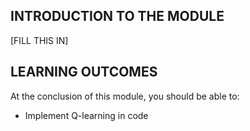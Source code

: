 
## INTRODUCTION TO THE MODULE

[FILL THIS IN]

## LEARNING OUTCOMES

At the conclusion of this module, you should be able to:

- Implement Q-learning in code